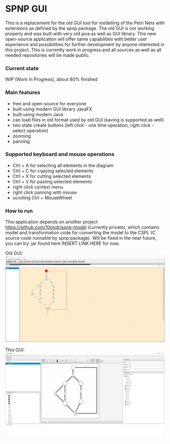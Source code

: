 # SPNP GUI

This is a replacement for the old GUI tool for modelling of the Petri Nets with extensions as defined by the spnp
package. The old GUI is not working properly and was built with very old java as well as GUI library. This new
open-source application will offer same capabilities with better user experience and possibilities for further
development by anyone interested in this project. This is currently work in progress and all sources as well as all
needed repositories will be made public.

### Current state

WIP (Work In Progress), about 80% finished

### Main features

- free and open-source for everyone
- built using modern GUI library JavaFX
- built using modern Java
- can load files in old format used by old GUI (saving is supported as well)
- two state create buttons (left click - one time operation, right click - select operation)
- zooming
- panning

### Supported keyboard and mouse operations

- Ctrl + A for selecting all elements in the diagram
- Ctrl + C for copying selected elements
- Ctrl + X for cutting selected elements
- Ctrl + V for pasting selected elements
- right click context menu
- right click panning with mouse
- scrolling Ctrl + MouseWheel

### How to run

This application depends on another project https://github.com/10ondr/spnp-model (currently private), which contains
model and transformation code for converting the model to the CSPL (C source code runnable by spnp package). Will be
fixed in the near future, you can try .jar found here INSERT LINK HERE for now.

Old GUI:
![Alt text](screenshots/old_gui.png?raw=true "Old GUI")

This GUI:
![Alt text](screenshots/new_gui.png?raw=true "This GUI")